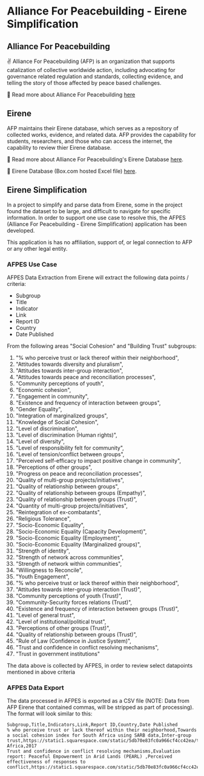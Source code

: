 # Alliance For Peacebuilding - Eirene Simplification

## Alliance For Peacebuilding

:v: Alliance For Peacebuilding (AFP) is an organization that supports
catalization of collective worldwide action, including advocating for governance
related regulation and standards, collecting evidence, and telling the story of
those affected by peace based challenges.

:blue_book: Read more about Alliance For Peacebuilding [here](https://www.allianceforpeacebuilding.org)

## Eirene

AFP maintains their Eirene database, which serves as a repository of collected
works, evidence, and related data. AFP provides the capability for students,
researchers, and those who can access the internet, the capability to review
thier Eirene database.

:blue_book: Read more about Alliance For Peacebuilding's Eirene Database [here](https://www.allianceforpeacebuilding.org/eirene-peacebuilding-database).

:blue_book: Eirene Database (Box.com hosted Excel file) [here](https://allianceforpeacebuilding.app.box.com/s/ggizicws9ah2rgg3w0tfkju5voi1mvt6).

## Eirene Simplification

In a project to simplify and parse data from Eirene, some in the project found
the dataset to be large, and difficult to navigate for specific information. In
order to support one use case to resolve this, the AFPES (Alliance For
Peacebuilding - Eirene Simplification) application has been developed.

This application is has no affiliation, support of, or legal connection to AFP
or any other legal entity.

### AFPES Use Case

AFPES Data Extraction from Eirene will extract the following data points /
criteria:

- Subgroup
- Title
- Indicator
- Link
- Report ID
- Country
- Date Published

From the following areas "Social Cohesion" and "Building Trust" subgroups:

1. "% who perceive trust or lack thereof within their neighborhood",
2. "Attitudes towards diversity and pluralism",
3. "Attitudes towards inter-group interaction",
4. "Attitudes towards peace and reconciliation processes",
5. "Community perceptions of youth",
6. "Economic cohesion",
7. "Engagement in community",
8. "Existence and frequency of interaction between groups",
9. "Gender Equality",
10. "Integration of marginalized groups",
11. "Knowledge of Social Cohesion",
12. "Level of discrimination",
13. "Level of discrimination (Human rights)",
14. "Level of diversity",
15. "Level of responsibility felt for community",
16. "Level of tension/conflict between groups",
17. "Perceived self-efficacy to impact positive change in community",
18. "Perceptions of other groups",
19. "Progress on peace and reconciliation processes",
20. "Quality of multi-group projects/initiatives",
21. "Quality of relationship between groups",
22. "Quality of relationship between groups (Empathy)",
23. "Quality of relationship between groups (Trust)",
24. "Quantity of multi-group projects/initiatives",
25. "Reintegration of ex-combatants",
26. "Religious Tolerance",
27. "Socio-Economic Equality",
28. "Socio-Economic Equality (Capacity Development)",
29. "Socio-Economic Equality (Employment)",
30. "Socio-Economic Equality (Marginalized groups)",
31. "Strength of identity",
32. "Strength of network across communities",
33. "Strength of network within communities",
34. "Willingness to Reconcile",
35. "Youth Engagement",
36. "% who perceive trust or lack thereof within their neighborhood",
37. "Attitudes towards inter-group interaction (Trust)",
38. "Community perceptions of youth (Trust)",
39. "Community-Security forces relations (Trust)",
40. "Existence and frequency of interaction between groups (Trust)",
41. "Level of general trust",
42. "Level of institutional/political trust",
43. "Perceptions of other groups (Trust)",
44. "Quality of relationship between groups (Trust)",
45. "Rule of Law (Confidence in Justice System)",
46. "Trust and confidence in conflict resolving mechanisms",
47. "Trust in government institutions"

The data above is collected by AFPES, in order to review select datapoints
mentioned in above criteria

### AFPES Data Export

The data processed in AFPES is exported as a CSV file (NOTE: Data from AFP
Eirene that contained commas, will be stripped as part of processing). The
format will look similar to this:

```
Subgroup,Title,Indicators,Link,Report ID,Country,Date Published
% who perceive trust or lack thereof within their neighborhood,Towards a social cohesion index for South Africa using SARB data,Inter-group trust,https://static1.squarespace.com/static/5db70e83fc0a966cf4cc42ea/t/5f330df3dc8bae025343c25d/1597181428514/0100.pdf,100,South Africa,2017
Trust and confidence in conflict resolving mechanisms,Evaluation report: Peaceful Empowerment in Arid Lands (PEARL) ,Perceived effectiveness of responses to conflict,https://static1.squarespace.com/static/5db70e83fc0a966cf4cc42ea/t/5f49305094cd4c07e3fb4309/1598632016736/1810.pdf,1810,Kenya,2017
```
